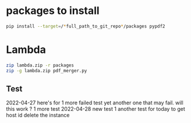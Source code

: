 # packages to install
```bash
pip install --target=/*full_path_to_git_repo*/packages pypdf2
```
# Lambda
```bash
zip lambda.zip -r packages
zip -g lambda.zip pdf_merger.py 
```
## Test
2022-04-27
here's for 1 more failed test
yet another one that may fail. 
will this work ? 
1 more test
2022-04-28
new test 1
another test for today to get host id 
delete the instance

